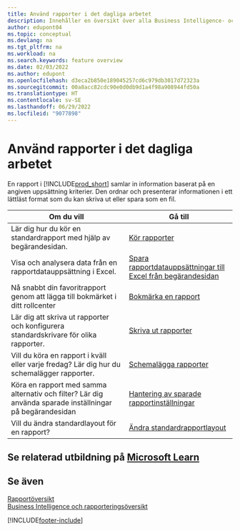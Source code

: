 ```yaml
---
title: Använd rapporter i det dagliga arbetet
description: Innehåller en översikt över alla Business Intelligence- och rapporteringsfunktioner som stöds i Business Central-produkten.
author: edupont04
ms.topic: conceptual
ms.devlang: na
ms.tgt_pltfrm: na
ms.workload: na
ms.search.keywords: feature overview
ms.date: 02/03/2022
ms.author: edupont
ms.openlocfilehash: d3eca2b850e189045257cd6c979db3017d72323a
ms.sourcegitcommit: 00a8acc82cdc90e0d0db9d1a4f98a908944fd50a
ms.translationtype: HT
ms.contentlocale: sv-SE
ms.lasthandoff: 06/29/2022
ms.locfileid: "9077898"
---
```

# <a name="use-reports-in-daily-work"></a>Använd rapporter i det dagliga arbetet

En rapport i [!INCLUDE[prod_short](includes/prod_short.md)] samlar in information baserat på en angiven uppsättning kriterier. Den ordnar och presenterar informationen i ett lättläst format som du kan skriva ut eller spara som en fil.  

| Om du vill | Gå till |
| --- | --- |
| Lär dig hur du kör en standardrapport med hjälp av begärandesidan. | [Kör rapporter](ui-work-report.md) |
| Visa och analysera data från en rapportdatauppsättning i Excel. | [Spara rapportdatauppsättningar till Excel från begärandesidan](/dynamics365-release-plan/2021wave1/smb/dynamics365-business-central/save-report-dataset-excel-request-page) |
| Nå snabbt din favoritrapport genom att lägga till bokmärket i ditt rollcenter | [Bokmärka en rapport](ui-bookmarks.md) |
| Lär dig att skriva ut rapporter och konfigurera standardskrivare för olika rapporter. | [Skriva ut rapporter](ui-specify-printer-selection-reports.md#default) |
| Vill du köra en rapport i kväll eller varje fredag? Lär dig hur du schemalägger rapporter. | [Schemalägga rapporter](ui-work-report.md#ScheduleReport) |
| Köra en rapport med samma alternativ och filter? Lär dig använda sparade inställningar på begärandesidan | [Hantering av sparade rapportinställningar](reports-saving-reusing-settings.md)|
| Vill du ändra standardlayout för en rapport? | [Ändra standardrapportlayout](ui-how-change-layout-currently-used-report.md) |

## <a name="see-related-training-at-microsoft-learn"></a>Se relaterad utbildning på [Microsoft Learn](/learn/paths/setup-reporting-dynamics-365-business-central/)

## <a name="see-also"></a>Se även

[Rapportöversikt](reports-available-reports.md)  
[Business Intelligence och rapporteringsöversikt](ui-work-report.md)


[!INCLUDE[footer-include](includes/footer-banner.md)]